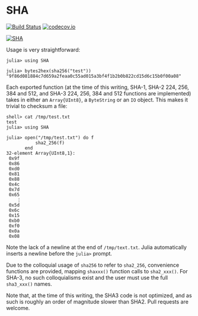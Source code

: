 # SHA

[![Build Status](https://travis-ci.org/staticfloat/SHA.jl.svg?branch=master)](https://travis-ci.org/staticfloat/SHA.jl)
[![codecov.io](http://codecov.io/github/staticfloat/SHA.jl/coverage.svg?branch=master)](http://codecov.io/github/staticfloat/SHA.jl?branch=master)

[![SHA](http://pkg.julialang.org/badges/SHA_0.4.svg)](http://pkg.julialang.org/?pkg=SHA&ver=0.4)

Usage is very straightforward:
```
julia> using SHA

julia> bytes2hex(sha256("test"))
"9f86d081884c7d659a2feaa0c55ad015a3bf4f1b2b0b822cd15d6c15b0f00a08"
```

Each exported function (at the time of this writing, SHA-1, SHA-2 224, 256, 384 and 512, and SHA-3 224, 256, 384 and 512 functions are implemented) takes in either an `Array{UInt8}`, a `ByteString` or an `IO` object.  This makes it trivial to checksum a file:

```
shell> cat /tmp/test.txt
test
julia> using SHA

julia> open("/tmp/test.txt") do f
           sha2_256(f)
       end
32-element Array{UInt8,1}:
 0x9f
 0x86
 0xd0
 0x81
 0x88
 0x4c
 0x7d
 0x65
    ⋮
 0x5d
 0x6c
 0x15
 0xb0
 0xf0
 0x0a
 0x08
```

Note the lack of a newline at the end of `/tmp/text.txt`.  Julia automatically inserts a newline before the `julia>` prompt.

Due to the colloquial usage of `sha256` to refer to `sha2_256`, convenience functions are provided, mapping `shaxxx()` function calls to `sha2_xxx()`.  For SHA-3, no such colloquialisms exist and the user must use the full `sha3_xxx()` names.

Note that, at the time of this writing, the SHA3 code is not optimized, and as such is roughly an order of magnitude slower than SHA2.  Pull requests are welcome.

